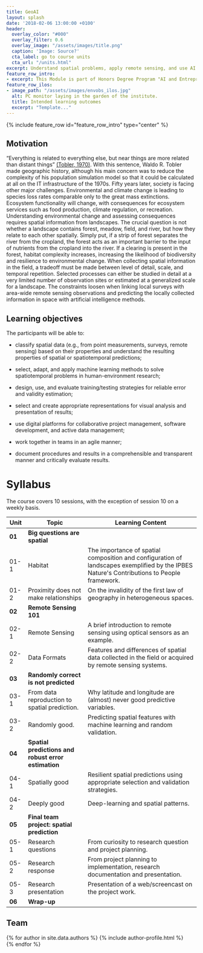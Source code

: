 ```yaml
---
title: GeoAI
layout: splash
date: '2018-02-06 13:00:00 +0100'
header:
  overlay_color: "#000"
  overlay_filter: 0.6
  overlay_image: "/assets/images/title.png"
  caption: 'Image: Source?'
  cta_label: go to course units
  cta_url: "/units.html"
excerpt: Understand spatial problems, apply remote sensing, and use AI to resiliently predict spatial patterns.
feature_row_intro:
- excerpt: This Module is part of Honors Degree Program "AI and Entrepreneurship" - a contribution of [Environmental Informatics Lab of Philipps-University of Marburg](https://www.uni-marburg.de/de/fb19/disciplines/physisch/umweltinformatik) to [hessian.AI - The Hessian Center for Artificial Intelligence](https://hessian.ai/).
feature_row_ilos:
- image_path: "/assets/images/envobs_ilos.jpg"
  alt: PC monitor laying in the garden of the institute.
  title: Intended learning outcomes
  excerpt: "Template..."
---
```


{% include feature_row id="feature_row_intro" type="center" %}

## Motivation
“Everything is related to everything else, but near things are more related than distant things” [(Tobler, 1970)](https://www.tandfonline.com/doi/abs/10.2307/143141). With this sentence, Waldo R. Tobler made geographic history, although his main concern was to reduce the complexity of his population simulation model so that it could be calculated at all on the IT infrastructure of the 1970s.
Fifty years later, society is facing other major challenges. Environmental and climate change is leading to species loss rates comparable only to the great mass extinctions. Ecosystem functionality will change, with consequences for ecosystem services such as food production, climate regulation, or recreation.
Understanding environmental change and assessing consequences requires spatial information from landscapes. The crucial question is not whether a landscape contains forest, meadow, field, and river, but how they relate to each other spatially. Simply put, if a strip of forest separates the river from the cropland, the forest acts as an important barrier to the input of nutrients from the cropland into the river. If a clearing is present in the forest, habitat complexity increases, increasing the likelihood of biodiversity and resilience to environmental change. 
When collecting spatial information in the field, a tradeoff must be made between level of detail, scale, and temporal repetition. Selected processes can either be studied in detail at a very limited number of observation sites or estimated at a generalized scale for a landscape. The constraints loosen when linking local surveys with area-wide remote sensing observations and predicting the locally collected information in space with artificial intelligence methods.


## Learning objectives
The participants will be able to:

* classify spatial data (e.g., from point measurements, surveys, remote sensing) based on their properties and understand the resulting properties of spatial or spatiotemporal predictions;

* select, adapt, and apply machine learning methods to solve spatiotemporal problems in human-environment research;

* design, use, and evaluate training/testing strategies for reliable error and validity estimation;

* select and create appropriate representations for visual analysis and presentation of results;

* use digital platforms for collaborative project management, software development, and active data management;

* work together in teams in an agile manner;

* document procedures and results in a comprehensible and transparent manner and critically evaluate results.




# Syllabus
The course covers 10 sessions, with the exception of session 10 on a weekly basis.

| Unit | Topic | Learning Content |
|-------------|-------|-------------|
|**01**| **Big questions are spatial** ||
| 01-1 | Habitat | The importance of spatial composition and configuration of landscapes exemplified by the IPBES Nature's Contributions to People framework.
| 01-2 | Proximity does not make relationships | On the invalidity of the first law of geography in heterogeneous spaces. |
|**02**| **Remote Sensing 101** ||
| 02-1 | Remote Sensing | A brief introduction to remote sensing using optical sensors as an example. |
| 02-2 | Data Formats | Features and differences of spatial data collected in the field or acquired by remote sensing systems. |
|**03**| **Randomly correct is not predicted** ||
| 03-1 | From data reproduction to spatial prediction. | Why latitude and longitude are (almost) never good predictive variables. |
| 03-2 | Randomly good. | Predicting spatial features with machine learning and random validation. |
|**04**| **Spatial predictions and robust error estimation** ||
| 04-1 |    Spatially good | Resilient spatial predictions using appropriate selection and validation strategies. |
| 04-2 |    Deeply good | Deep-learning and spatial patterns. |
|**05**| **Final team project: spatial prediction** ||
| 05-1 | Research questions | From curiosity to research question and project planning. |
| 05-2 | Research response | From project planning to implementation, research documentation and presentation. |
| 05-3 | Research presentation | Presentation of a web/screencast on the project work.|
|**06**| **Wrap-up**||



## Team

{% for author in site.data.authors %}
  {% include author-profile.html %}
 <br />
{% endfor %}
